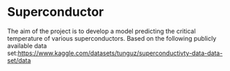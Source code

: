 # Superconductor
The aim of the project is to develop a model predicting the critical temperature of various superconductors.
Based on the following publicly available data set:https://www.kaggle.com/datasets/tunguz/superconductivty-data-data-set/data
